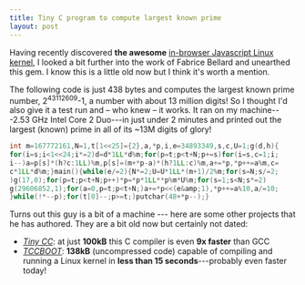 ```yaml
---
title: Tiny C program to compute largest known prime
layout: post
---
```

Having recently discovered **the awesome** [in-browser Javascript Linux
kernel](http://bellard.org/jslinux/), I looked a bit further into the
work of Fabrice Bellard and unearthed this gem. I know this is a little old now
but I think it's worth a mention.

The following code is just 438 bytes and computes the largest known prime
number, 2<sup>43112609</sup>-1, a number with about 13 million digits! So I
thought I'd also give it a test run and – who knew – it works. It ran on my
machine---2.53 GHz Intel Core 2 Duo---in just under 2 minutes and printed out
the largest (known) prime in all of its ~13M digits of glory!

```c
int m=167772161,N=1,t[1<<25]={2},a,*p,i,e=34893349,s,c,U=1;g(d,h){
for(i=s;i<1<<24;i*=2)d=d*1LL*d%m;for(p=t;p<t+N;p+=s)for(i=s,c=1;i;
i--)a=p[s]*(h?c:1LL)%m,p[s]=(m+*p-a)*(h?1LL:c)%m,a+=*p,*p++=a%m,c=
c*1LL*d%m;}main(){while(e/=2){N*=2;U=U*1LL*(m+1)/2%m;for(s=N;s/=2;
)g(17,0);for(p=t;p<t+N;p++)*p=*p*1LL**p%m*U%m;for(s=1;s<N;s*=2)
g(29606852,1);for(a=0,p=t;p<t+N;)a+=*p<<(e&amp;1),*p++=a%10,a/=10;
}while(!*--p);for(t[0]--;p>=t;)putchar(48+*p--);}
```

Turns out this guy is a bit of a machine --- here are some other projects that
he has authored. They are a bit old now but certainly not dated:

* [_Tiny CC_](http://bellard.org/tcc/): at just __100kB__ this C compiler
  is even __9x faster__ than GCC
* [_TCCBOOT_](http://bellard.org/tcc/tccboot.html): __138kB__ (uncompressed code)
  capable of compiling and running a Linux kernel in __less than 15
  seconds__---probably even faster today!
